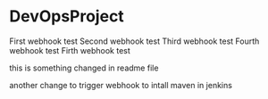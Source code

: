 # DevOpsProject
First webhook test
Second webhook test
Third webhook test
Fourth webhook test
Firth webhook test

this is something changed in readme file

another change to trigger webhook to intall maven in jenkins
